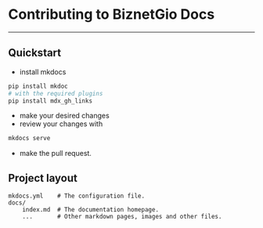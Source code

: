 # Contributing to BiznetGio Docs

---

## Quickstart

- install mkdocs

``` python
pip install mkdoc
# with the required plugins
pip install mdx_gh_links 
```

- make your desired changes
- review your changes with

``` python
mkdocs serve
```

- make the pull request.


## Project layout

    mkdocs.yml    # The configuration file.
    docs/
        index.md  # The documentation homepage.
        ...       # Other markdown pages, images and other files.
